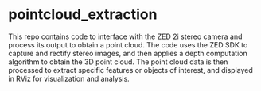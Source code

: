 # pointcloud_extraction
This repo contains code to interface with the ZED 2i stereo camera and process its output to obtain a point cloud. The code uses the ZED SDK to capture and rectify stereo images, and then applies a depth computation algorithm to obtain the 3D point cloud. The point cloud data is then processed to extract specific features or objects of interest, and displayed in RViz for visualization and analysis.
